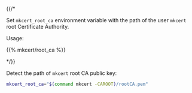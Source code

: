 {{/*

Set `mkcert_root_ca` environment variable with the path of the user `mkcert`
root Certificate Authority.

Usage:

  {{% mkcert/root_ca %}}

*/}}

Detect the path of `mkcert` root CA public key:

```bash
mkcert_root_ca="$(command mkcert -CAROOT)/rootCA.pem"
```
